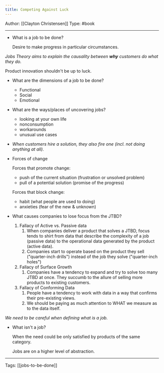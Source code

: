```yaml
---
title: Competing Against Luck
---
```


Author: [[Clayton Christensen]]
Type: #book

---

- What is a job to be done?

    Desire to make progress in particular circumstances.

*Jobs Theory aims to explain the causality between **why** customers do what they do.*

Product innovation shouldn't be up to luck.

- What are the dimensions of a job to be done?
    - Functional
    - Social
    - Emotional
- What are the ways/places of uncovering jobs?
    - looking at your own life
    - nonconsumption
    - workarounds
    - unusual use cases
- *When customers hire a solution, they also fire one (incl. not doing anything at all).*
- Forces of change

    Forces that promote change:

    - push of the current situation (frustration or unsolved problem)
    - pull of a potential solution (promise of the progress)

    Forces that block change:

    - habit (what people are used to doing)
    - anxieties (fear of the new & unknown)
- What causes companies to lose focus from the JTBD?
    1. Fallacy of Active vs. Passive data
        1. When companies deliver a product that solves a JTBD, focus tends to shirt from data that describe the complexity of a job (passive data) to the operational data generated by the product (active data).
        2. Companies start to operate based on the product they sell ("quarter-inch drills") instead of the job they solve ("quarter-inch holes")
    2. Fallacy of Surface Growth
        1. Companies have a tendency to expand and try to solve too many JTBD at once. They succumb to the allure of selling more products to existing customers.
    3. Fallacy of Conforming Data
        1. People have a tendency to work with data in a way that confirms their pre-existing views.
        2. We should be paying as much attention to WHAT we measure as to the data itself.

*We need to be careful when defining what is a job.* 

- What isn't a job?

    When the need could be only satisfied by products of the same category.

    Jobs are on a higher level of abstraction.
	

---

Tags: [[jobs-to-be-done]]